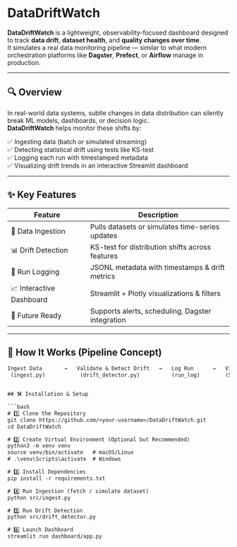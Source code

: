 # DataDriftWatch

**DataDriftWatch** is a lightweight, observability-focused dashboard designed to track **data drift**, **dataset health**, and **quality changes over time**.  
It simulates a real data monitoring pipeline — similar to what modern orchestration platforms like **Dagster**, **Prefect**, or **Airflow** manage in production.

---

## 🔍 Overview

In real-world data systems, subtle changes in data distribution can silently break ML models, dashboards, or decision logic.  
**DataDriftWatch** helps monitor these shifts by:

✅ Ingesting data (batch or simulated streaming)  
✅ Detecting statistical drift using tests like KS-test  
✅ Logging each run with timestamped metadata  
✅ Visualizing drift trends in an interactive Streamlit dashboard

---

## ✨ Key Features

| Feature | Description |
|---------|-------------|
| 📁 Data Ingestion | Pulls datasets or simulates time-series updates |
| 📊 Drift Detection | KS-test for distribution shifts across features |
| 📜 Run Logging | JSONL metadata with timestamps & drift metrics |
| 📈 Interactive Dashboard | Streamlit + Plotly visualizations & filters |
| 🚨 Future Ready | Supports alerts, scheduling, Dagster integration |

---

## 🧠 How It Works (Pipeline Concept)

```txt
Ingest Data       →   Validate & Detect Drift   →   Log Run      →   Visualize in UI
 (ingest.py)           (drift_detector.py)          (run_log)        (Streamlit Dashboard)


## 🛠️ Installation & Setup

```bash
# 1️⃣ Clone the Repository
git clone https://github.com/<your-username>/DataDriftWatch.git
cd DataDriftWatch

# 2️⃣ Create Virtual Environment (Optional but Recommended)
python3 -m venv venv
source venv/bin/activate   # macOS/Linux
# .\venv\Scripts\activate  # Windows

# 3️⃣ Install Dependencies
pip install -r requirements.txt

# 4️⃣ Run Ingestion (fetch / simulate dataset)
python src/ingest.py

# 5️⃣ Run Drift Detection
python src/drift_detector.py

# 6️⃣ Launch Dashboard
streamlit run dashboard/app.py
